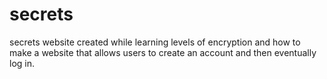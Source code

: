 # secrets
secrets website created while learning levels of encryption and how to make a website that allows users to create an account and then eventually log in. 
